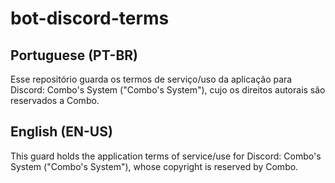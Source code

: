 # bot-discord-terms
 
## Portuguese (PT-BR)
Esse repositório guarda os termos de serviço/uso da aplicação para Discord: Combo's System ("Combo's System"), cujo os direitos autorais são reservados a Combo.

## English (EN-US)
This guard holds the application terms of service/use for Discord: Combo's System ("Combo's System"), whose copyright is reserved by Combo. 
  
